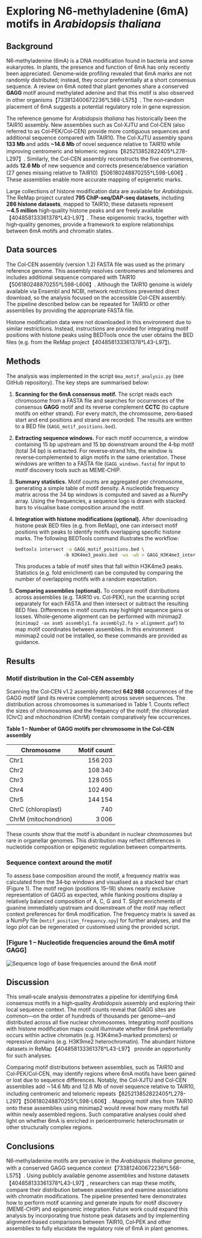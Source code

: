 # Exploring N6‑methyladenine (6mA) motifs in *Arabidopsis thaliana*

## Background

N6‑methyladenine (6mA) is a DNA modification found in bacteria and some
eukaryotes.  In plants, the presence and function of 6mA has only recently
been appreciated.  Genome‑wide profiling revealed that 6mA marks are not
randomly distributed; instead, they occur preferentially at a short consensus
sequence.  A review on 6mA noted that plant genomes share a conserved
**GAGG** motif around methylated adenine and that this motif is also
observed in other organisms【733812400672236†L568-L575】.  The non‑random
placement of 6mA suggests a potential regulatory role in gene expression.

The reference genome for *Arabidopsis thaliana* has historically been the
TAIR10 assembly.  New assemblies such as Col‑XJTU and Col‑CEN (also referred
to as Col‑PEK/Col‑CEN) provide more contiguous sequences and additional
sequence compared with TAIR10.  The Col‑XJTU assembly spans **133 Mb** and
adds **~14.6 Mb** of novel sequence relative to TAIR10 while improving
centromeric and telomeric regions【825213852822405†L278-L297】.  Similarly,
the Col‑CEN assembly reconstructs the five centromeres, adds **12.6 Mb** of
new sequence and corrects presence/absence variation (27 genes missing
relative to TAIR10)【506180248870255†L598-L606】.  These assemblies enable
more accurate mapping of epigenetic marks.

Large collections of histone modification data are available for
*Arabidopsis*.  The ReMap project curated **795 ChIP‑seq/DAP‑seq datasets**,
including **286 histone datasets**, mapped to TAIR10; these datasets
represent **∼4.5 million** high‑quality histone peaks and are freely
available【404858133361378†L43-L97】.  These epigenomic tracks, together with
high‑quality genomes, provide a framework to explore relationships between
6mA motifs and chromatin states.

## Data sources

The Col‑CEN assembly (version 1.2) FASTA file was used as the primary
reference genome.  This assembly resolves centromeres and telomeres
and includes additional sequence compared with TAIR10【506180248870255†L598-L606】.
Although the TAIR10 genome is widely available via Ensembl and NCBI, network
restrictions prevented direct download, so the analysis focused on the
accessible Col‑CEN assembly.  The pipeline described below can be repeated
for TAIR10 or other assemblies by providing the appropriate FASTA file.

Histone modification data were not downloaded in this environment due to
similar restrictions.  Instead, instructions are provided for integrating
motif positions with histone peaks using BEDTools once the user obtains
the BED files (e.g. from the ReMap project【404858133361378†L43-L97】).

## Methods

The analysis was implemented in the script `6ma_motif_analysis.py` (see
GitHub repository).  The key steps are summarised below:

1. **Scanning for the 6mA consensus motif.**  The script reads each
   chromosome from a FASTA file and searches for occurrences of the
   consensus **GAGG** motif and its reverse complement **CCTC** (to
   capture motifs on either strand).  For every match, the chromosome,
   zero‑based start and end positions and strand are recorded.  The results
   are written to a BED file (`GAGG_motif_positions.bed`).

2. **Extracting sequence windows.**  For each motif occurrence, a window
   containing 15 bp upstream and 15 bp downstream around the 4‑bp motif
   (total 34 bp) is extracted.  For reverse‑strand hits, the window is
   reverse‑complemented to align motifs in the same orientation.  These
   windows are written to a FASTA file (`GAGG_windows.fasta`) for input
   to motif discovery tools such as MEME‑CHIP.

3. **Summary statistics.**  Motif counts are aggregated per chromosome,
   generating a simple table of motif density.  A nucleotide frequency
   matrix across the 34 bp windows is computed and saved as a NumPy
   array.  Using the frequencies, a sequence logo is drawn with
   stacked bars to visualise base composition around the motif.

4. **Integration with histone modifications (optional).**  After
   downloading histone peak BED files (e.g. from ReMap), one can intersect
   motif positions with peaks to identify motifs overlapping specific
   histone marks.  The following BEDTools command illustrates the
   workflow:

   ```bash
   bedtools intersect -a GAGG_motif_positions.bed \ 
                     -b H3K4me3_peaks.bed -wa -wb > GAGG_H3K4me3_intersect.bed
   ```

   This produces a table of motif sites that fall within H3K4me3 peaks.
   Statistics (e.g. fold enrichment) can be computed by comparing the
   number of overlapping motifs with a random expectation.

5. **Comparing assemblies (optional).**  To compare motif distributions
   across assemblies (e.g. TAIR10 vs. Col‑PEK), run the scanning script
   separately for each FASTA and then intersect or subtract the resulting
   BED files.  Differences in motif counts may highlight sequence gains or
   losses.  Whole‑genome alignment can be performed with minimap2
   (`minimap2 -ax asm5 assembly1.fa assembly2.fa > alignment.paf`) to map
   motif coordinates between assemblies.  In this environment minimap2
   could not be installed, so these commands are provided as guidance.

## Results

### Motif distribution in the Col‑CEN assembly

Scanning the Col‑CEN v1.2 assembly detected **642 988** occurrences of the
GAGG motif (and its reverse complement) across seven sequences.  The
distribution across chromosomes is summarised in Table 1.  Counts reflect
the sizes of chromosomes and the frequency of the motif; the chloroplast
(ChrC) and mitochondrion (ChrM) contain comparatively few occurrences.

**Table 1 – Number of GAGG motifs per chromosome in the Col‑CEN assembly**

| Chromosome | Motif count |
|---|---:|
| Chr1 | 156 203 |
| Chr2 | 108 340 |
| Chr3 | 128 055 |
| Chr4 | 102 490 |
| Chr5 | 144 154 |
| ChrC (chloroplast) | 740 |
| ChrM (mitochondrion) | 3 006 |

These counts show that the motif is abundant in nuclear chromosomes but rare
in organellar genomes.  This distribution may reflect differences in
nucleotide composition or epigenetic regulation between compartments.

### Sequence context around the motif

To assess base composition around the motif, a frequency matrix was
calculated from the 34‑bp windows and visualised as a stacked bar chart
(Figure 1).  The motif region (positions 15–18) shows nearly exclusive
representation of GAGG as expected, while flanking positions display a
relatively balanced composition of A, C, G and T.  Slight enrichments of
guanine immediately upstream and downstream of the motif may reflect
context preferences for 6mA modification.  The frequency matrix is saved as
a NumPy file (`motif_position_frequency.npy`) for further analyses, and the
logo plot can be regenerated or customised using the provided script.

### [Figure 1 – Nucleotide frequencies around the 6mA motif GAGG]

![Sequence logo of base frequencies around the 6mA motif]({{file:file-3rZkRPfEp4cKabUv9XUj4j}})

## Discussion

This small‑scale analysis demonstrates a pipeline for identifying 6mA
consensus motifs in a high‑quality *Arabidopsis* assembly and exploring
their local sequence context.  The motif counts reveal that GAGG sites are
common—on the order of hundreds of thousands per genome—and distributed
across all five nuclear chromosomes.  Integrating motif positions with
histone modification maps could illuminate whether 6mA preferentially occurs
within active chromatin (e.g. H3K4me3‑marked promoters) or repressive
domains (e.g. H3K9me2 heterochromatin).  The abundant histone datasets in
ReMap【404858133361378†L43-L97】 provide an opportunity for such analyses.

Comparing motif distributions between assemblies, such as TAIR10 and
Col‑PEK/Col‑CEN, may identify regions where 6mA motifs have been gained or
lost due to sequence differences.  Notably, the Col‑XJTU and Col‑CEN
assemblies add ∼14.6 Mb and 12.6 Mb of novel sequence relative to TAIR10,
including centromeric and telomeric repeats【825213852822405†L278-L297】【506180248870255†L598-L606】.  Mapping motif sites from TAIR10 onto
these assemblies using minimap2 would reveal how many motifs fall within
newly assembled regions.  Such comparative analyses could shed light on
whether 6mA is enriched in pericentromeric heterochromatin or other
structurally complex regions.

## Conclusions

N6‑methyladenine motifs are pervasive in the *Arabidopsis thaliana* genome,
with a conserved GAGG sequence context【733812400672236†L568-L575】.  Using
publicly available genome assemblies and histone datasets【404858133361378†L43-L97】,
researchers can map these motifs, compare their distribution between
assemblies and examine associations with chromatin modifications.  The
pipeline presented here demonstrates how to perform motif scanning and
generate inputs for motif discovery (MEME‑CHIP) and epigenomic integration.
Future work could expand this analysis by incorporating true histone peak
datasets and by implementing alignment‑based comparisons between TAIR10,
Col‑PEK and other assemblies to fully elucidate the regulatory role of 6mA
in plant genomes.
